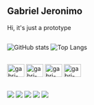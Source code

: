 ## Gabriel Jeronimo

Hi, it's just a prototype
##

<!--<table>
  <tr>
    <td>
      <img height="170" src="https://github-readme-stats.vercel.app/api?username=devgabrieljeronimo&show_icons=true&theme=github_dark&include_all_commits=true&count_private=true" />
    </td>
    <td>
      <img height="170" src="https://github-readme-stats.vercel.app/api/top-langs/?username=devgabrieljeronimo&layout=compact&langs_count=16&show_icons=true&theme=github_dark" />
    </td>
  </tr>
</table>-->

![GitHub stats](https://github-readme-stats.vercel.app/api?username=devgabrieljeronimo&show_icons=true&theme=github_dark&include_all_commits=true&count_private=true)
![Top Langs](https://github-readme-stats.vercel.app/api/top-langs/?username=devgabrieljeronimo&layout=compact&langs_count=16&show_icons=true&theme=github_dark)


<div style="display: inline_block"><br>
  <img aling="center" alt="gabri-Java" height="30" width="40" src="https://cdn.jsdelivr.net/gh/devicons/devicon@latest/icons/java/java-original.svg">
  <img aling="center" alt="gabri-Spring" height="30" width="40" src="https://cdn.jsdelivr.net/gh/devicons/devicon@latest/icons/spring/spring-original.svg">
  <img aling="center" alt="gabri-Git" height="30" width="40" src="https://cdn.jsdelivr.net/gh/devicons/devicon@latest/icons/git/git-original.svg">
  <img aling="center" alt="gabri-MySQL" height="30" width="40" src="https://cdn.jsdelivr.net/gh/devicons/devicon@latest/icons/mysql/mysql-original.svg">

  <!-- Things I don't need, yet
  <img align="center" alt="gabri-Js" height="30" width="40" src="https://raw.githubusercontent.com/devicons/devicon/master/icons/javascript/javascript-plain.svg">
  <img align="center" alt="gabri-Ts" height="30" width="40" src="https://raw.githubusercontent.com/devicons/devicon/master/icons/typescript/typescript-plain.svg">
  <img align="center" alt="gabri-React" height="30" width="40" src="https://raw.githubusercontent.com/devicons/devicon/master/icons/react/react-original.svg">
  <img align="center" alt="gabri-HTML" height="30" width="40" src="https://raw.githubusercontent.com/devicons/devicon/master/icons/html5/html5-original.svg">
  <img align="center" alt="gabri-CSS" height="30" width="40" src="https://raw.githubusercontent.com/devicons/devicon/master/icons/css3/css3-original.svg">
  <img align="center" alt="gabri-Python" height="30" width="40" src="https://raw.githubusercontent.com/devicons/devicon/master/icons/python/python-original.svg">
  <img align="center" alt="gabri-Csharp" height="30" width="40" src="https://raw.githubusercontent.com/devicons/devicon/master/icons/csharp/csharp-original.svg">-->
</div>

##
 
<div> 
  <a href="https://www.youtube.com/channel/UC_-uuuZbY0AAt9CViNzvc-Q" target="_blank"><img src="https://img.shields.io/badge/YouTube-FF0000?style=for-the-badge&logo=youtube&logoColor=white" target="_blank"></a>
  <a href="https://instagram.com/devgabrieljeronimo" target="_blank"><img src="https://img.shields.io/badge/-Instagram-%23E4405F?style=for-the-badge&logo=instagram&logoColor=white" target="_blank"></a>
 	<a href="https://www.twitch.tv/devgabrieljeronimo" target="_blank"><img src="https://img.shields.io/badge/Twitch-9146FF?style=for-the-badge&logo=twitch&logoColor=white" target="_blank"></a>
 <!--<a href="https://discord.gg/wagxzStdcR" target="_blank"><img src="https://img.shields.io/badge/Discord-7289DA?style=for-the-badge&logo=discord&logoColor=white" target="_blank"></a>-->
  <a href = "gabrieljeronimo2b.007@gmail.com"><img src="https://img.shields.io/badge/-Gmail-%23333?style=for-the-badge&logo=gmail&logoColor=white" target="_blank"></a>
  <a href="https://www.linkedin.com/in/gabriel-jer%C3%B4nimo-426905371" target="_blank"><img src="https://img.shields.io/badge/-LinkedIn-%230077B5?style=for-the-badge&logo=linkedin&logoColor=white" target="_blank"></a> 
</div>

<!--
**devgabrieljeronimo/devgabrieljeronimo** is a ✨ _special_ ✨ repository because its `README.md` (this file) appears on your GitHub profile.

Here are some ideas to get you started:

- 🔭 I’m currently working on ...
- 🌱 I’m currently learning ...
- 👯 I’m looking to collaborate on ...
- 🤔 I’m looking for help with ...
- 💬 Ask me about ...
- 📫 How to reach me: ...
- 😄 Pronouns: ...
- ⚡ Fun fact: ...
-->
